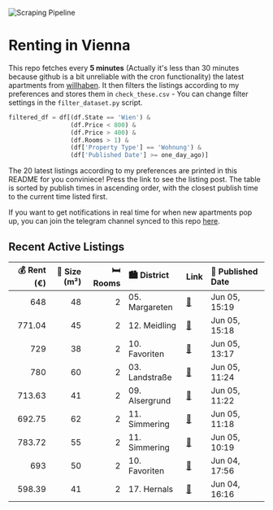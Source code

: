 ![Scraping Pipeline](https://github.com/AthomsG/renting-in-vienna/actions/workflows/run_pipeline.yml/badge.svg)


# Renting in Vienna

This repo fetches every **5 minutes** (Actually it's less than 30 minutes because github is a bit unreliable with the cron functionality) the latest apartments from [willhaben](https://www.willhaben.at/).
It then filters the listings according to my preferences and stores them in `check_these.csv` - You can change filter settings in the `filter_dataset.py` script.

```python
filtered_df = df[(df.State == 'Wien') & 
                 (df.Price < 800) &
                 (df.Price > 400) &
                 (df.Rooms > 1) &
                 (df['Property Type'] == 'Wohnung') &
                 (df['Published Date'] >= one_day_ago)]
```

The 20 latest listings according to my preferences are printed in this README for you conviniece! Press the link to see the listing post.
The table is sorted by publish times in ascending order, with the closest publish time to the current time listed first.

If you want to get notifications in real time for when new apartments pop up, you can join the telegram channel synced to this repo [here](https://t.me/+1HPAYOf5BSsyNTlk).

## Recent Active Listings

|   💰 Rent (€) |   📏 Size (m²) |   🛏️ Rooms | 🏙️ District    | Link                                                                                                                                                                                                                                            | 📅 Published Date   |
|-------------:|--------------:|-----------:|:---------------|:------------------------------------------------------------------------------------------------------------------------------------------------------------------------------------------------------------------------------------------------|:-------------------|
|       648    |            48 |          2 | 05. Margareten | [🔗](https://www.willhaben.at/iad/immobilien/d/mietwohnungen/wien/wien-1050-margareten/provisionsfrei-f%C3%BCr-den-mieter%21-vogelsanggasse-zentrumsnahe-48m%C2%B2-altbauhauptmiete-3.-stock-%28kein-lift%29-studenten-bevorzugt%21-1737958667/) | Jun 05, 15:19      |
|       771.04 |            45 |          2 | 12. Meidling   | [🔗](https://www.willhaben.at/iad/immobilien/d/mietwohnungen/wien/wien-1120-meidling/charmante-2-zimmer-wohnung-in-ruhelage-mit-einbauk%C3%BCche-und-durchdachter-raumaufteilung%21-1439961724/)                                                 | Jun 05, 15:18      |
|       729    |            38 |          2 | 10. Favoriten  | [🔗](https://www.willhaben.at/iad/immobilien/d/mietwohnungen/wien/wien-1100-favoriten/2-zimmer-neubauwohnung-inkl-komplettk%C3%BCche-loggia-au%C3%9Fenfl%C3%A4che-und-kellerabteil-/-hs17-a-10-1809601339/)                                      | Jun 05, 13:17      |
|       780    |            60 |          2 | 03. Landstraße | [🔗](https://www.willhaben.at/iad/immobilien/d/mietwohnungen/wien/wien-1030-landstra%C3%9Fe/charmante-2-zimmer-altbauwohnung-in-toplage---61-m%C2%B2-in-1030-wien-kundmanngasse-7-1072760404/)                                                   | Jun 05, 11:24      |
|       713.63 |            41 |          2 | 09. Alsergrund | [🔗](https://www.willhaben.at/iad/immobilien/d/mietwohnungen/wien/wien-1090-alsergrund/liechtensteinstra%C3%9Fe-114:-2-zimmer-wohnung-mit-kfz-stellplatz-988402127/)                                                                             | Jun 05, 11:22      |
|       692.75 |            62 |          2 | 11. Simmering  | [🔗](https://www.willhaben.at/iad/immobilien/d/mietwohnungen/wien/wien-1110-simmering/gemeindewohnung-direktvergabe-62m2-nur-mit-wohnticket-1746107864/)                                                                                         | Jun 05, 11:18      |
|       783.72 |            55 |          2 | 11. Simmering  | [🔗](https://www.willhaben.at/iad/immobilien/d/mietwohnungen/wien/wien-1110-simmering/2-zimmer-erstbezug-in-wundersch%C3%B6nem-gr%C3%BCnderzeithaus%21%21%21-1059214867/)                                                                        | Jun 05, 10:19      |
|       693    |            50 |          2 | 10. Favoriten  | [🔗](https://www.willhaben.at/iad/immobilien/d/mietwohnungen/wien/wien-1100-favoriten/ruhige-renovierte-neubauwohnung-hofseitig-1775181648/)                                                                                                     | Jun 04, 17:56      |
|       598.39 |            41 |          2 | 17. Hernals    | [🔗](https://www.willhaben.at/iad/immobilien/d/mietwohnungen/wien/wien-1170-hernals/saniert-%2A%2A%2A-beim-kongressbad-und-s45-hernals-%2A%2A%2A-2-zimmer-wohnung-zur-untermiete-%2A%2A%2A-n%C3%A4he-hernalser-hauptstra%C3%9Fe-1821861626/)     | Jun 04, 16:16      |

